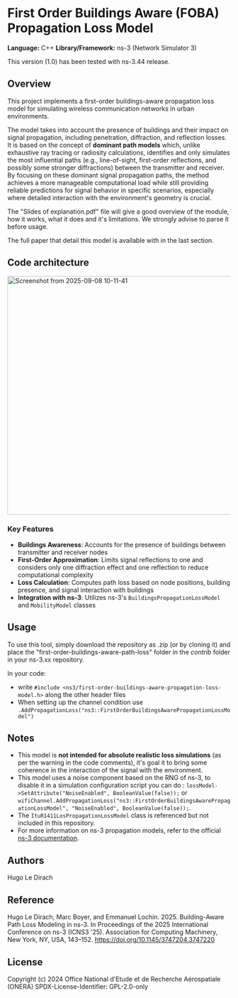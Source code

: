 # First Order Buildings Aware (FOBA) Propagation Loss Model

**Language:** C++
**Library/Framework:** ns-3 (Network Simulator 3)

This version (1.0) has been tested with ns-3.44 release.

## Overview
This project implements a first-order buildings-aware propagation loss model for simulating wireless communication networks in urban environments.

The model takes into account the presence of buildings and their impact on signal propagation, including penetration, diffraction, and reflection losses.
It is based on the concept of **dominant path models** which, unlike exhaustive ray tracing or radiosity calculations, identifies and only simulates the most influential paths (e.g., line-of-sight, first-order reflections, and possibly some stronger diffractions) between the transmitter and receiver. By focusing on these dominant signal propagation paths, the method achieves a more manageable computational load while still providing reliable predictions for signal behavior in specific scenarios, especially where detailed interaction with the environment's geometry is crucial.

The "Slides of explanation.pdf" file will give a good overview of the module, how it works, what it does and it's limitations. We strongly advise to parse it before usage.

The full paper that detail this model is available with in the last section.


## Code architecture

<img width="1588" height="538" alt="Screenshot from 2025-09-08 10-11-41" src="https://github.com/user-attachments/assets/1a407cf9-cd76-4cdb-853e-f23134afa679" />

### Key Features

* **Buildings Awareness**: Accounts for the presence of buildings between transmitter and receiver nodes
* **First-Order Approximation**: Limits signal reflections to one and considers only one diffraction effect and one reflection to reduce computational complexity
* **Loss Calculation**: Computes path loss based on node positions, building presence, and signal interaction with buildings
* **Integration with ns-3**: Utilizes ns-3's `BuildingsPropagationLossModel` and `MobilityModel` classes

## Usage

To use this tool, simply download the repository as .zip (or by cloning it) and place the "first-order-buildings-aware-path-loss" folder in the _contrib_ folder in your ns-3.xx repository.

In your code:
* write `#include <ns3/first-order-buildings-aware-propagation-loss-model.h>` along the other header files
* When setting up the channel condition use `.AddPropagationLoss("ns3::FirstOrderBuildingsAwarePropagationLossModel")`

## Notes

* This model is **not intended for absolute realistic loss simulations** (as per the warning in the code comments), it's goal it to bring some coherence in the interaction of the signal with the environment.
* This model uses a noise component based on the RNG of ns-3, to disable it in a simulation configuration script you can do : `lossModel->SetAttribute("NoiseEnabled", BooleanValue(false));` or `wifiChannel.AddPropagationLoss("ns3::FirstOrderBuildingsAwarePropagationLossModel", "NoiseEnabled", BooleanValue(false));`.
* The `ItuR1411LosPropagationLossModel` class is referenced but not included in this repository.
* For more information on ns-3 propagation models, refer to the official [ns-3 documentation](https://www.nsnam.org/docs/).

## Authors

Hugo Le Dirach 

## Reference

Hugo Le Dirach, Marc Boyer, and Emmanuel Lochin. 2025. Building-Aware Path Loss Modeling in ns-3. In Proceedings of the 2025 International Conference on ns-3 (ICNS3 '25). Association for Computing Machinery, New York, NY, USA, 143–152. https://doi.org/10.1145/3747204.3747220

## License
Copyright (c) 2024 Office National d'Etude et de Recherche Aérospatiale (ONERA)
SPDX-License-Identifier: GPL-2.0-only
